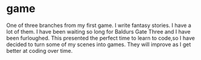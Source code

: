 # game
One of three branches from my first game. 
I write fantasy stories. I have a lot of them. I have been waiting so long for Baldurs Gate Three and I have been furloughed.
This presented the perfect time to learn to code,so I have decided to turn some of my scenes into games. 
They will improve as I get better at coding over time. 
